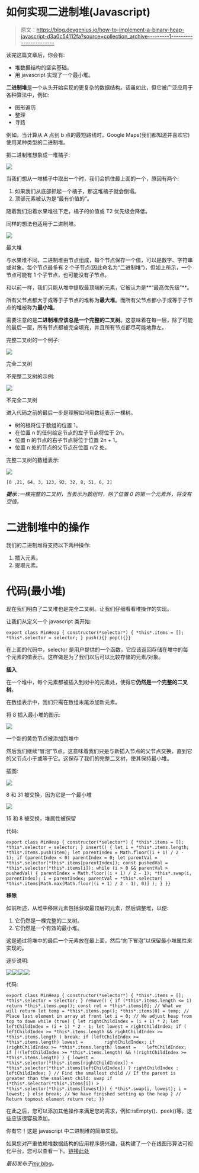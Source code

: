 # 如何实现二进制堆(Javascript)

> 原文：<https://blog.devgenius.io/how-to-implement-a-binary-heap-javascript-d3a0c54112fa?source=collection_archive---------1----------------------->

读完这篇文章后，你会有:

*   堆数据结构的坚实基础。
*   用 javascript 实现了一个最小堆。

**二进制堆**是一个从头开始实现的更复杂的数据结构。话虽如此，但它被广泛应用于各种算法中，例如:

*   图形遍历
*   整理
*   寻路

例如，当计算从 A 点到 b 点的最短路线时，Google Maps(我们都知道并喜欢它)使用某种类型的二进制堆。

把二进制堆想象成一堆橘子:

![](img/461d505bb4675fd22bf09d6e51c88395.png)

当我们想从一堆橘子中取出一个时，我们会抓住最上面的一个，原因有两个:

1.  如果我们从底部抓起一个橘子，那这堆橘子就会倒塌。
2.  顶部元素被认为是“最有价值的”。

随着我们沿着水果堆往下走，橘子的价值或 T2 优先级会降低。

同样的想法也适用于二进制堆。

![](img/978edb08cc8b3f7915bc4a01ebded5f7.png)

最大堆

与水果堆不同，二进制堆由节点组成，每个节点保存一个值，可以是数字、字符串或对象。每个节点最多有 2 个子节点(因此命名为“二进制堆”)，但如上所示，一个节点可能有 1 个子节点，也可能没有子节点。

和以前一样，我们只能从堆中提取最顶端的元素，它被认为是**“最高优先级”**。

所有父节点都大于或等于子节点的堆称为**最大堆**。而所有父节点都小于或等于子节点的堆被称为**最小堆**。

需要注意的是**二进制堆应该总是一个完整的二叉树**。这意味着在每一层，除了可能的最后一层，所有节点都被完全填充，并且所有节点都尽可能地靠左。

完整二叉树的一个例子:

![](img/79498309c518e39ae04f0a0a6eab919c.png)

完全二叉树

不完整二叉树的示例:

![](img/d26b5d229d6009112b0796b7882859eb.png)

不完全二叉树

进入代码之前的最后一步是理解如何用数组表示一棵树。

*   树的根将位于数组的位置 1。
*   在位置 n 的任何给定节点的左子节点将位于 2n。
*   位置 n 的节点的右子节点将位于位置 2n + 1。
*   位置 n 处的节点的父节点在位置 n/2 处。

完整二叉树的数组表示:

![](img/2e594191fc332248cf47e58148e58ca4.png)

```
[0 ,21, 64, 3, 123, 92, 32, 8, 51, 6, 2]
```

***提示*** *:一棵完整的二叉树，当表示为数组时，除了位置 0 的第一个元素外，将没有空值。*

# 二进制堆中的操作

我们的二进制堆将支持以下两种操作:

1.  插入元素。
2.  提取元素。

# 代码(最小堆)

现在我们明白了二叉堆也是完全二叉树。让我们仔细看看堆操作的实现。

让我们从定义一个 javascript 类开始:

```
export class MinHeap { constructor(*selector*) { *this*.items = []; *this*.selector = selector; } push(){} pop(){}}
```

在上面的代码中，selector 是用户提供的一个函数，它应该返回存储在堆中的每个元素的值表示。这样做是为了我们以后可以比较存储的元素/对象。

**插入**

在一个堆中，每个元素都被插入到树中的元素处，使得它**仍然是一个完整的二叉树**。

在数组表示中，我们只需在数组末尾添加新元素。

将 8 插入最小堆的图示:

![](img/844b1c514baf99272fd9fa0c2e54de7b.png)

一个新的黄色节点被添加到堆中

然后我们继续“冒泡”节点。这意味着我们只是与新插入节点的父节点交换，直到它的父节点小于或等于它。这保存了我们的完整二叉树，使其保持最小堆。

插图:

![](img/ad5eafddcf54849fd0a29f731f011fdd.png)

8 和 31 被交换，因为它是一个最小堆

![](img/fdf2b9591f743e025adda9c2dde6c19d.png)

15 和 8 被交换，堆属性被保留

代码:

```
export class MinHeap { constructor(*selector*) { *this*.items = []; *this*.selector = selector; } insert() { let i = *this*.items.length; *this*.items.push(item); let parentIndex = Math.floor((i + 1) / 2 - 1); if (parentIndex < 0) parentIndex = 0; let parentVal = *this*.selector(*this*.items[parentIndex]); const pushedVal = *this*.selector(*this*.items[i]); while (i > 0 && parentVal > pushedVal) { parentIndex = Math.floor((i + 1) / 2 - 1); *this*.swap(i, parentIndex); i = parentIndex; parentVal = *this*.selector( *this*.items[Math.max(Math.floor((i + 1) / 2 - 1), 0)] ); } }}
```

**移除**

如前所述，从堆中移除元素包括获取最顶层的元素，然后调整堆，以便:

1.  它仍然是一棵完整的二叉树。
2.  它仍然是一个有效的最小堆。

这是通过将堆中的最后一个元素放在最上面，然后“向下冒泡”以保留最小堆属性来实现的。

逐步说明:

![](img/efc3c2dd943716c09b2ab57e95e4973e.png)![](img/48968e28bf713bae34114fad8a1a358a.png)![](img/c4da9b0800fcc91099a265b8c5c92d92.png)![](img/a34c023957ec910a4e72948c26a4b3d1.png)

代码:

```
export class MinHeap { constructor(*selector*) { *this*.items = []; *this*.selector = selector; } remove() { if (*this*.items.length <= 1) return *this*.items.pop(); const ret = *this*.items[0]; // What we will return let temp = *this*.items.pop(); *this*.items[0] = temp; // Place last element in array at front let i = 0; // We adjust heap from top to down while (true) { let rightChildIndex = (i + 1) * 2; let leftChildIndex = (i + 1) * 2 - 1; let lowest = rightChildIndex; if ( leftChildIndex >= *this*.items.length && rightChildIndex >= *this*.items.length ) break; if (leftChildIndex >= *this*.items.length) lowest =        rightChildIndex; if (rightChildIndex >= *this*.items.length) lowest =    leftChildIndex; if (!(leftChildIndex >= *this*.items.length) && !(rightChildIndex >= *this*.items.length) ) { lowest = *this*.selector(*this*.items[rightChildIndex]) < *this*.selector(*this*.items[leftChildIndex]) ? rightChildIndex : leftChildIndex; } // Find the smallest child // If the parent is greater than the smallest child: swap if (*this*.selector(*this*.items[i]) >                         *this*.selector(*this*.items[lowest])) { *this*.swap(i, lowest); i = lowest; } else break; // We have finished setting up the heap } // Return topmost element return ret; }}
```

在此之后，您可以添加其他操作来满足您的需求，例如:isEmpty()、peek()等。这些应该很容易添加。

你有它！这是 javascript 中二进制堆的简单实现。

如果您对严重依赖堆数据结构的应用程序感兴趣，我构建了一个在线图形算法可视化平台，您可以查看一下。[链接此处](https://luisalfonsopreciado.github.io/Graph-Algorithms-Visualization/)

*最初发布于*[*my blog*](https://luispreciado.blog/posts/programming/javascript/how-to-implement-a-binary-heap-javascript)*。*